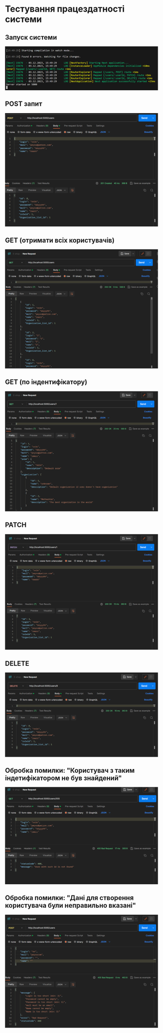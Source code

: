 # Тестування працездатності системи

## Запуск системи

<p align="center">
    <img src="./media/launch.png" alt="Launch REST API">
</p>

## POST запит 

<p align="center">
    <img src="./media/image.png" alt="Create user">
</p>

## GET (отримати всіх користувачів)

<p align="center">
    <img src="./media/getAll.png" alt="Get all users">
</p>

## GET (по індентифікатору)

<p align="center">
    <img src="./media/getById.png" alt="Get user by id">
</p>

## PATCH

<p align="center">
    <img src="./media/patch%20user.png" alt="Patch user">
</p>

## DELETE

<p align="center">
    <img src="./media/deleteUser.png" alt="Delete user">
</p>

## Обробка помилки: "Користувач з таким індетифікатором не був знайдений"

<p align="center">
    <img src="./media/userWasNotFound.png" alt="User with such id was not found">
</p>

## Обробка помилки: "Дані для створення користувача були неправильно вказані"

<p align="center">
    <img src="./media/Validation.png" alt="Validation messages">
</p>